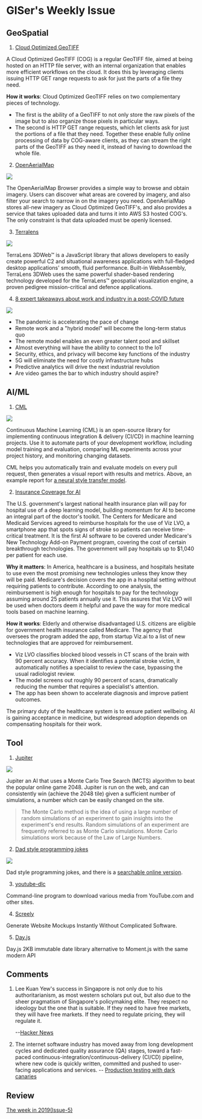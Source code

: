 # GISer's Weekly Issue

## GeoSpatial

1. [Cloud Optimized GeoTIFF](https://www.cogeo.org/)

A Cloud Optimized GeoTIFF (COG) is a regular GeoTIFF file, aimed at being hosted on an HTTP file server, with an internal organization that enables more efficient workflows on the cloud. It does this by leveraging clients issuing ​HTTP GET range requests to ask for just the parts of a file they need.

**How it works**: Cloud Optimized GeoTIFF relies on two complementary pieces of technology.

- The first is the ability of a GeoTIFF to not only store the raw pixels of the image but to also organize those pixels in particular ways.
- The second is HTTP GET range requests, which let clients ask for just the portions of a file that they need. Together these enable fully online processing of data by COG-aware clients, as they can stream the right parts of the GeoTIFF as they need it, instead of having to download the whole file.

2. [OpenAerialMap](https://openaerialmap.org/)

![](https://docs.openaerialmap.org/assets/graphics/content/browser/grid.png)

The OpenAerialMap Browser provides a simple way to browse and obtain imagery. Users can discover what areas are covered by imagery, and also filter your search to narrow in on the imagery you need. OpenAerialMap stores all-new imagery as Cloud Optimized GeoTIFF's, and also provides a service that takes uploaded data and turns it into AWS S3 hosted COG's. The only constraint is that data uploaded must be openly licensed.

3. [Terralens](https://www.kongsberggeospatial.com/)

![](https://www.kongsberggeospatial.com/templates/yootheme/cache/3dweb_airspaces_preview-17f9af3f.jpeg)

TerraLens 3DWeb™ is a JavaScript library that allows developers to easily create powerful C2 and situational awareness applications with full-fledged desktop applications' smooth, fluid performance. Built-in WebAssembly, TerraLens 3DWeb uses the same powerful shader-based rendering technology developed for the TerraLens™ geospatial visualization engine, a proven pedigree mission-critical and defence applications.

4. [8 expert takeaways about work and industry in a post-COVID future](https://sensorup.com/8-expert-takeaways-about-work-and-industry-in-a-post-covid-future/)

![](https://sensorup.com/wp-content/uploads/2020/09/digital-tech-webinar-blog-recap-image.jpg)

- The pandemic is accelerating the pace of change
- Remote work and a "hybrid model" will become the long-term status quo
- The remote model enables an even greater talent pool and skillset
- Almost everything will have the ability to connect to the IoT
- Security, ethics, and privacy will become key functions of the industry
- 5G will eliminate the need for costly infrastructure hubs
- Predictive analytics will drive the next industrial revolution
- Are video games the bar to which industry should aspire?

## AI/ML

1. [CML](https://github.com/iterative/cml)

![](https://github.com/iterative/cml/raw/master/imgs/github_cloud_case_lessshadow.png)

Continuous Machine Learning (CML) is an open-source library for implementing continuous integration & delivery (CI/CD) in machine learning projects. Use it to automate parts of your development workflow, including model training and evaluation, comparing ML experiments across your project history, and monitoring changing datasets.

CML helps you automatically train and evaluate models on every pull request, then generates a visual report with results and metrics. Above, an example report for [a neural style transfer model](https://github.com/iterative/cml_cloud_case).

2. [Insurance Coverage for AI](https://blog.deeplearning.ai/blog/the-batch-training-1-trillion-parameters-medical-ai-gets-a-shot-in-the-arm-does-bert-have-common-sense-revitalizing-chess)

The U.S. government's largest national health insurance plan will pay for hospital use of a deep learning model, building momentum for AI to become an integral part of the doctor's toolkit. The Centers for Medicare and Medicaid Services agreed to reimburse hospitals for the use of Viz LVO, a smartphone app that spots signs of stroke so patients can receive time-critical treatment. It is the first AI software to be covered under Medicare's New Technology Add-on Payment program, covering the cost of certain breakthrough technologies. The government will pay hospitals up to \$1,040 per patient for each use.

**Why it matters**: In America, healthcare is a business, and hospitals hesitate to use even the most promising new technologies unless they know they will be paid. Medicare's decision covers the app in a hospital setting without requiring patients to contribute. According to one analysis, the reimbursement is high enough for hospitals to pay for the technology assuming around 25 patients annually use it. This assures that Viz LVO will be used when doctors deem it helpful and pave the way for more medical tools based on machine learning.

**How it works**: Elderly and otherwise disadvantaged U.S. citizens are eligible for government health insurance called Medicare. The agency that oversees the program added the app, from startup Viz.ai to a list of new technologies that are approved for reimbursement.

- Viz LVO classifies blocked blood vessels in CT scans of the brain with 90 percent accuracy. When it identifies a potential stroke victim, it automatically notifies a specialist to review the case, bypassing the usual radiologist review.
- The model screens out roughly 90 percent of scans, dramatically reducing the number that requires a specialist's attention.
- The app has been shown to accelerate diagnosis and improve patient outcomes.

The primary duty of the healthcare system is to ensure patient wellbeing. AI is gaining acceptance in medicine, but widespread adoption depends on compensating hospitals for their work.

## Tool

1. [Jupiter](https://github.com/xtrp/jupiter)

![](https://github.com/xtrp/jupiter/raw/master/demo-image.png)

Jupiter an AI that uses a Monte Carlo Tree Search (MCTS) algorithm to beat the popular online game 2048. Jupiter is run on the web, and can consistently win (achieve the 2048 tile) given a sufficient number of simulations, a number which can be easily changed on the site.

> The Monte Carlo method is the idea of using a large number of random simulations of an experiment to gain insights into the experiment's end results. Random simulations of an experiment are frequently referred to as Monte Carlo simulations. Monte Carlo simulations work because of the Law of Large Numbers.

2. [Dad style programming jokes](https://github.com/wesbos/dad-jokes)

![](https://private.xtrp.io/projects/DailyDeveloperJokes/public_image_server/images/5e1259ab8700f.png)

Dad style programming jokes, and there is a [searchable online version](https://dailydeveloperjokes.github.io/).

3. [youtube-dlc](https://github.com/blackjack4494/youtube-dlc)

Command-line program to download various media from YouTube.com and other sites.

4. [Screely](https://camo.githubusercontent.com/b89158323452d461f49fcbbf90e31ed77b412d55/68747470733a2f2f7777772e77616e67626173652e636f6d2f626c6f67696d672f61737365742f3230323030392f6267323032303039313332332e6a7067)

Generate Website Mockups Instantly Without Complicated Software.

5. [Day.js](https://github.com/iamkun/dayjs)

Day.js 2KB immutable date library alternative to Moment.js with the same modern API

## Comments

1.  Lee Kuan Yew's success in Singapore is not only due to his authoritarianism, as most western scholars put out, but also due to the sheer pragmatism of Singapore's policymaking elite. They respect no ideology but the one that is suitable. If they need to have free markets, they will have free markets. If they need to regulate pricing, they will regulate it.

    --[Hacker News](https://news.ycombinator.com/item?id=24382427)

2.  The internet software industry has moved away from long development cycles and dedicated quality assurance (QA) stages, toward a fast-paced continuous-integration/continuous-delivery (CI/CD) pipeline, where new code is quickly written, committed and pushed to user-facing applications and services.
    -- [Production testing with dark canaries](https://engineering.linkedin.com/blog/2020/production-testing-with-dark-canaries)

## Review

[The week in 2019(Issue-5)](https://github.com/lkcozy/weekly/blob/master/docs/2019/issue-5.md)
